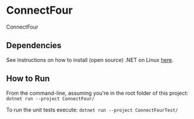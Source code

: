 # ConnectFour
ConnectFour

## Dependencies
See instructions on how to install (open source) .NET on Linux [here](https://learn.microsoft.com/en-us/dotnet/core/install/linux).

## How to Run
From the command-line, assuming you're in the root folder of this project:
`dotnet run --project ConnectFour/`

To run the unit tests execute:
`dotnet run --project ConnectFourTest/`
